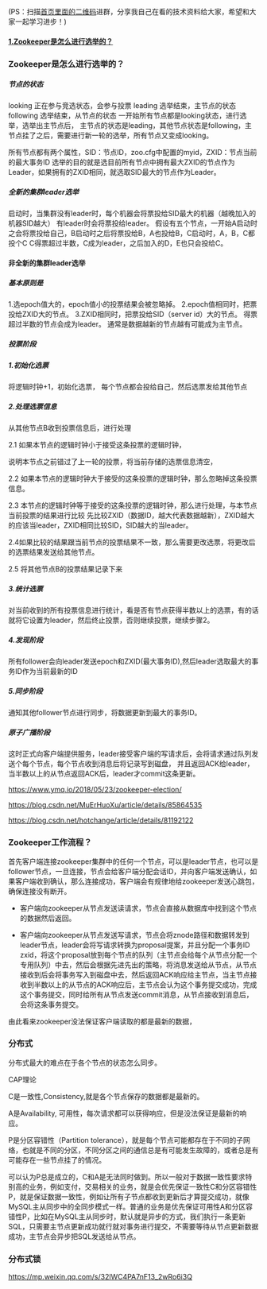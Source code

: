 (PS：扫描[首页里面的二维码](README.md)进群，分享我自己在看的技术资料给大家，希望和大家一起学习进步！)

#### [1.Zookeeper是怎么进行选举的？](#zookeeper是怎么进行选举的？)

### Zookeeper是怎么进行选举的？

##### 节点的状态

looking 正在参与竞选状态，会参与投票
leading 选举结束，主节点的状态
following 选举结束，从节点的状态
一开始所有节点都是looking状态，进行选举，选举出主节点后，
主节点的状态是leading，其他节点状态是following，主节点挂了之后，需要进行新一轮的选举，所有节点又变成looking。


所有节点都有两个属性，SID：节点ID，zoo.cfg中配置的myid，ZXID：节点当前的最大事务ID
选举的目的就是选目前所有节点中拥有最大ZXID的节点作为Leader，如果拥有的ZXID相同，就选取SID最大的节点作为Leader。

##### 全新的集群leader选举
启动时，当集群没有leader时，每个机器会将票投给SID最大的机器（越晚加入的机器SID越大）
有leader时会将票投给leader。
假设有五个节点，一开始A启动时之会将票投给自己，B启动时之后将票投给B，A也投给B，C启动时，A，B，C都投个C
C得票超过半数，C成为leader，之后加入的D，E也只会投给C。

#### 非全新的集群leader选举
##### 基本原则是
1.选epoch值大的，epoch值小的投票结果会被忽略掉。
2.epoch值相同时，把票投给ZXID大的节点。
3.ZXID相同时，把票投给SID（server id）大的节点。
得票超过半数的节点会成为leader。
通常是数据越新的节点越有可能成为主节点。

##### 投票阶段

##### 1.初始化选票
将逻辑时钟+1，初始化选票，
每个节点都会投给自己，然后选票发给其他节点
##### 2.处理选票信息
从其他节点B收到投票信息后，进行处理

2.1 如果本节点的逻辑时钟小于接受这条投票的逻辑时钟，

说明本节点之前错过了上一轮的投票，将当前存储的选票信息清空，

2.2 如果本节点的逻辑时钟大于接受的这条投票的逻辑时钟，那么忽略掉这条投票信息。

2.3 本节点的逻辑时钟等于接受的这条投票的逻辑时钟，那么进行处理，与本节点当前投票的结果进行比较
先比较ZXID（数据ID，越大代表数据越新），ZXID越大的应该当leader，ZXID相同比较SID，SID越大的当leader。

2.4如果比较的结果跟当前节点的投票结果不一致，那么需要更改选票，将更改后的选票结果发送给其他节点。

2.5 将其他节点B的投票结果记录下来

##### 3.统计选票

对当前收到的所有投票信息进行统计，看是否有节点获得半数以上的选票，有的话就将它设置为leader，然后终止投票，否则继续投票，继续步骤2。

##### 4.发现阶段

所有follower会向leader发送epoch和ZXID(最大事务ID),然后leader选取最大的事务ID作为当前最新的ID
##### 5.同步阶段

通知其他follower节点进行同步，将数据更新到最大的事务ID。
##### 原子广播阶段
这时正式向客户端提供服务，leader接受客户端的写请求后，会将请求通过队列发送个每个节点，每个节点收到消息后将记录写到磁盘，
并且返回ACK给leader，当半数以上的从节点返回ACK后，leader才commit这条更新。

https://www.ymq.io/2018/05/23/zookeeper-election/

https://blog.csdn.net/MuErHuoXu/article/details/85864535

https://blog.csdn.net/hotchange/article/details/81192122

### Zookeeper工作流程？

首先客户端连接zookeeper集群中的任何一个节点，可以是leader节点，也可以是follower节点，一旦连接，节点会给客户端分配会话ID，并向客户端发送确认，如果客户端收到确认，那么连接成功，客户端会有规律地给zookeeper发送心跳包，确保连接没有断开。

* 客户端向zookeeper从节点发送读请求，节点会直接从数据库中找到这个节点的数据然后返回。

* 客户端向zookeeper从节点发送写请求，节点会将znode路径和数据转发到leader节点，leader会将写请求转换为proposal提案，并且分配一个事务ID zxid，将这个proposal放到每个节点的队列（主节点会给每个从节点分配一个专用队列）中去，然后会根据先进先出的策略，将消息发送给从节点，从节点接收到后会将事务写入到磁盘中去，然后返回ACK响应给主节点，当主节点接收到半数以上的从节点的ACK响应后，主节点会认为这个事务提交成功，完成这个事务提交，同时给所有从节点发送commit消息，从节点接收到消息后，会将这条事务提交。

由此看来zookeeper没法保证客户端读取的都是最新的数据，

### 分布式

分布式最大的难点在于各个节点的状态怎么同步。

CAP理论

C是一致性,Consistency,就是各个节点保存的数据都是最新的。

A是Availability, 可用性，每次请求都可以获得响应，但是没法保证是最新的响应。

P是分区容错性（Partition tolerance），就是每个节点可能都存在于不同的子网络，也就是不同的分区，不同分区之间的通信总是有可能发生故障的，或者总是有可能存在一些节点挂了的情况。

可以认为P总是成立的，C和A是无法同时做到。所以一般对于数据一致性要求特别高的业务，例如支付，交易相关的业务，就是会优先保证一致性C和分区容错性P，就是保证数据一致性，例如让所有子节点都收到更新后才算提交成功，就像MySQL主从同步中的全同步模式一样。普通的业务是优先保证可用性A和分区容错性P，比如在MySQL主从同步时，默认就是异步的方式，我们执行一条更新SQL，只需要主节点更新成功就行就对事务进行提交，不需要等待从节点更新数据成功，主节点会异步把SQL发送给从节点。

### 分布式锁

https://mp.weixin.qq.com/s/32lWC4PA7nF13_2wRo6i3Q